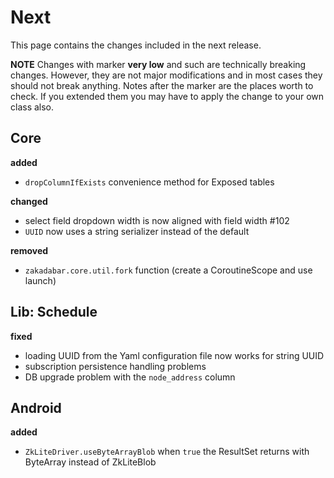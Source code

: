 # Next

This page contains the changes included in the next release.

**NOTE** Changes with marker **very low** and such are technically breaking changes. However, they are
not major modifications and in most cases they should not break anything. Notes after the marker
are the places worth to check. If you extended them you may have to apply the change to your own class also.

## Core

**added**

- `dropColumnIfExists` convenience method for Exposed tables

**changed**

- select field dropdown width is now aligned with field width #102
- `UUID` now uses a string serializer instead of the default

**removed**

- `zakadabar.core.util.fork` function (create a CoroutineScope and use launch)

## Lib: Schedule

**fixed**

- loading UUID from the Yaml configuration file now works for string UUID
- subscription persistence handling problems
- DB upgrade problem with the `node_address` column

## Android

**added**

- `ZkLiteDriver.useByteArrayBlob` when `true` the ResultSet returns with ByteArray instead of ZkLiteBlob